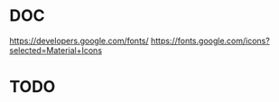 # DOC
https://developers.google.com/fonts/
https://fonts.google.com/icons?selected=Material+Icons
# TODO


